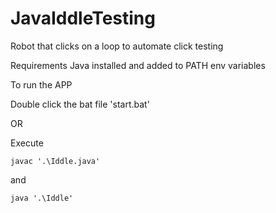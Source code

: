# JavaIddleTesting
Robot that clicks on a loop to automate click testing


Requirements Java installed and added to PATH env variables


To run the APP

Double click the bat file 'start.bat'

OR


Execute

`javac '.\Iddle.java'`

and

`java '.\Iddle'`
